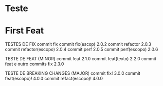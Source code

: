 # Teste

# First Feat

TESTES DE FIX
  commit fix
  commit fix(escop) 2.0.2
  commit refactor 2.0.3
  commit refactor(escopo) 2.0.4
  commit perf 2.0.5
  commit perf(escopo) 2.0.6

TESTE DE FEAT (MINOR)
  commit feat 2.1.0
  commit feat(texto) 2.2.0
  commit feat e outro commits fix 2.3.0

TESTE DE BREAKING CHANGES (MAJOR)
  commit fix! 3.0.0
  commit feat(escopo)! 4.0.0
  commit refact(escopo)! 4.0.0